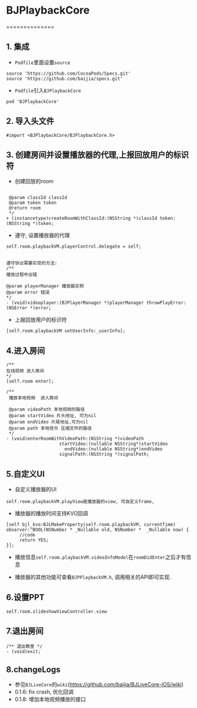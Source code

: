 # BJPlaybackCore

==============

## 1. 集成

- ```Podfile```里面设置```source```

``` 
source 'https://github.com/CocoaPods/Specs.git'
source 'https://github.com/baijia/specs.git'
```
- ```Podfile```引入```BJPlaybackCore```

```
pod 'BJPlaybackCore' 
```

## 2. 导入头文件 
``` 
#import <BJPlaybackCore/BJPlaybackCore.h>
```

## 3. 创建房间并设置播放器的代理,上报回放用户的标识符
- 创建回放的room
```/**

 @param classId classId
 @param token token
 @return room
 */
+ (instancetype)createRoomWithClassId:(NSString *)classId token:(NSString *)token;
```
- 遵守<BJPMProtocol>, 设置播放器的代理
```
self.room.playbackVM.playerControl.delegate = self;


遵守协议需要实现的方法:
/**
播放过程中出错

@param playerManager 播放器实例
@param error 错误
*/
- (void)videoplayer:(BJPlayerManager *)playerManager throwPlayError:(NSError *)error;

```
- 上报回放用户的标识符
```
[self.room.playbackVM setUserInfo:_userInfo];
```


## 4.进入房间
```
/**
在线视频 进入房间
*/
[self.room enter];

/**
 播放本地视频  进入房间

 @param videoPath 本地视频的路径
 @param startVideo 片头地址, 可为nil
 @param endVideo 片尾地址,可为nil
 @param path 本地信令 压缩文件的路径
 */
- (void)enterRoomWithVideoPath:(NSString *)videoPath
                    startVideo:(nullable NSString*)startVideo
                      endVideo:(nullable NSString*)endVideo
                    signalPath:(NSString *)signalPath;
```

## 5.自定义UI

- 自定义播放器的UI
```
self.room.playbackVM.playView是播放器的view, 可自定义frame,
```
- 播放器的播放时间支持KVO回调
```
[self bjl_kvo:BJLMakeProperty(self.room.playbackVM, currentTime) observer:^BOOL(NSNumber * _Nullable old, NSNumber *  _Nullable now) {
     //code
     return YES;
}];
```

- 播放信息```self.room.playbackVM.videoInfoModel```在```roomDidEnter```之后才有信息

- 播放器的其他功能可查看```BJPPlaybackVM.h```, 调用相关的API即可实现.

## 6.设置PPT
```
self.room.slideshowViewController.view
```
## 7.退出房间
```
/** 退出教室 */
- (void)exit;
```

## 8.changeLogs

- 参见```BJLiveCore```的```wiki```(https://github.com/baijia/BJLiveCore-iOS/wiki)
- 0.1.6: fix crash, 优化回调
- 0.1.8: 增加本地视频播放的接口
